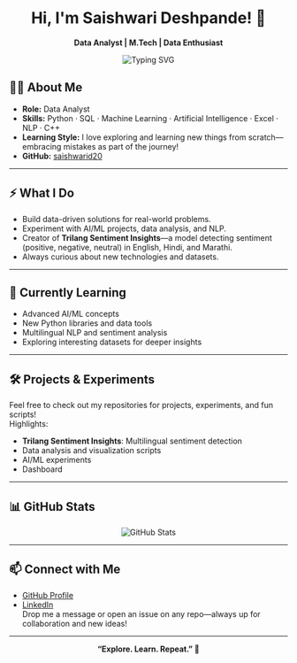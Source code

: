 <h1 align="center">Hi, I'm Saishwari Deshpande! 👋</h1>
<p align="center"><b>Data Analyst | M.Tech | Data Enthusiast</b></p>
<p align="center">
  <img src="https://readme-typing-svg.demolab.com?font=Fira+Code&pause=1000&color=36BCF7&center=true&vCenter=true&width=435&lines=Turning+Data+into+Insights+%F0%9F%92%A1;Lifelong+Learner+%F0%9F%8C%9F" alt="Typing SVG" />
</p>


## 👩‍💻 About Me

- **Role:** Data Analyst  
- **Skills:** Python · SQL · Machine Learning · Artificial Intelligence · Excel · NLP · C++  
- **Learning Style:** I love exploring and learning new things from scratch—embracing mistakes as part of the journey!  
- **GitHub:** [saishwarid20](https://github.com/saishwarid20)  

---

## ⚡ What I Do

- Build data-driven solutions for real-world problems.  
- Experiment with AI/ML projects, data analysis, and NLP.  
- Creator of **Trilang Sentiment Insights**—a model detecting sentiment (positive, negative, neutral) in English, Hindi, and Marathi.  
- Always curious about new technologies and datasets.

---

## 🌱 Currently Learning

- Advanced AI/ML concepts  
- New Python libraries and data tools  
- Multilingual NLP and sentiment analysis  
- Exploring interesting datasets for deeper insights

---

## 🛠️ Projects & Experiments

Feel free to check out my repositories for projects, experiments, and fun scripts!  
Highlights:
- **Trilang Sentiment Insights**: Multilingual sentiment detection
- Data analysis and visualization scripts
- AI/ML experiments
- Dashboard

---

## 📊 GitHub Stats

<p align="center">
  <img src="https://github-readme-stats.vercel.app/api?username=saishwarid20&show_icons=true&theme=radical" alt="GitHub Stats" />
</p>

---

## 📫 Connect with Me

- [GitHub Profile](https://github.com/saishwarid20)
- [LinkedIn](https://linkedin.com/in/saishwari-deshpande-b83154177)  
Drop me a message or open an issue on any repo—always up for collaboration and new ideas!

---

<p align="center"><b>“Explore. Learn. Repeat.” 🚀</b></p>
